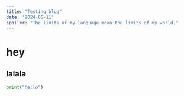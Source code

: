 ```yaml
---
title: "Testing blog"
date: '2024-05-11'
spoiler: "The limits of my language mean the limits of my world."
---
```


# hey

## lalala

```python
print("hello")
```
